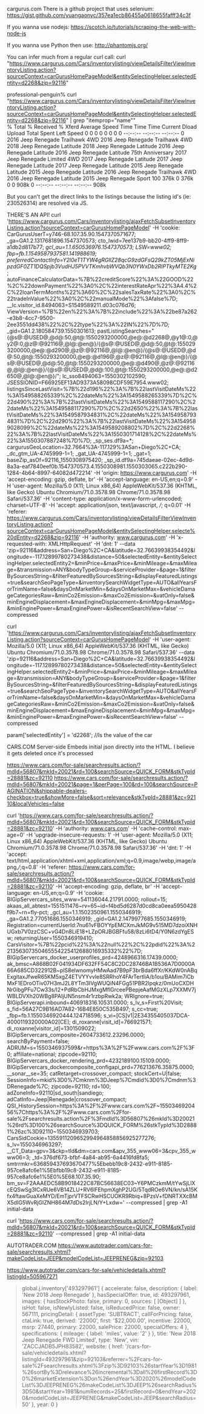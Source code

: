 cargurus.com
There is a github project that uses selenium:
https://gist.github.com/yuangaonyc/357ea1ecb86455a0618655fafff34c3f

If you wanna use nodejs:
https://scotch.io/tutorials/scraping-the-web-with-node-js

If you wanna use Python then use:
http://phantomjs.org/

You can infer much from a regular curl call:
curl "https://www.cargurus.com/Cars/inventorylisting/viewDetailsFilterViewInventoryListing.action?sourceContext=carGurusHomePageModel&entitySelectingHelper.selectedEntity=d2268&zip=92116" 

professional-penguin% curl "https://www.cargurus.com/Cars/inventorylisting/viewDetailsFilterViewInventoryListing.action?sourceContext=carGurusHomePageModel&entitySelectingHelper.selectedEntity=d2268&zip=92116" | grep "itemprop=\"name\""      
  % Total    % Received % Xferd  Average Speed   Time    Time     Time  Current
                                 Dload  Upload   Total   Spent    Left  Speed
  0     0    0     0    0     0      0      0 --:--:-- --:--:-- --:--:--     0            <span itemprop="name">2016 Jeep Renegade Trailhawk 4WD</span>
            <span itemprop="name">2016 Jeep Renegade Trailhawk 4WD</span>
            <span itemprop="name">2018 Jeep Renegade Latitude</span>
            <span itemprop="name">2018 Jeep Renegade Latitude</span>
            <span itemprop="name">2016 Jeep Renegade Latitude</span>
            <span itemprop="name">2016 Jeep Renegade Latitude 75th Anniversary</span>
            <span itemprop="name">2017 Jeep Renegade Limited 4WD</span>
            <span itemprop="name">2017 Jeep Renegade Latitude</span>
            <span itemprop="name">2017 Jeep Renegade Latitude</span>
            <span itemprop="name">2017 Jeep Renegade Latitude</span>
            <span itemprop="name">2015 Jeep Renegade Latitude</span>
            <span itemprop="name">2015 Jeep Renegade Latitude</span>
            <span itemprop="name">2016 Jeep Renegade Trailhawk 4WD</span>
            <span itemprop="name">2016 Jeep Renegade Latitude</span>
            <span itemprop="name">2015 Jeep Renegade Sport</span>
100  376k    0  376k    0     0   908k      0 --:--:-- --:--:-- --:--:--  908k

But you can't get the direct links to the listings because the listing id's (ie: 230526314) are resolved via JS.

THERE'S AN API!
curl 'https://www.cargurus.com/Cars/inventorylisting/ajaxFetchSubsetInventoryListing.action?sourceContext=carGurusHomePageModel' -H 'cookie: CarGurusUserT=y746-68.107.35.90.1547370571677; _ga=GA1.2.1317681896.1547370573; cto_lwid=7ee137b9-bb20-4ff9-8ff9-a1db2d817b77; _gcl_au=1.1.650536976.1547370573; LSW=www02; _fbp=fb.1.1549587937581.141988619; preferredContactInfo=Y2l0eT1TYW4gRGllZ28qcG9zdGFsQ29kZT05MjExNipzdGF0ZT1DQSpjb3VudHJ5PVVTKmhvbWVQb3N0YWxDb2RlPTkyMTE2Kg__; autoFinanceCalculatorData=%7B%22creditScore%22%3A%22GOOD%22%2C%22downPayment%22%3A0%2C%22interestRateApr%22%3A4.4%2C%22loanTermMonths%22%3A60%2C%22salesTaxRate%22%3A0%2C%22tradeInValue%22%3A0%2C%22manualMode%22%3Afalse%7D; __lc.visitor_id.8494063=S1549589211.d03c076d76; ViewVersion=%7B%22en%22%3A%7B%22include%22%3A%22be87a262-e3b8-4cc7-9500-2ee3551dd438%22%2C%22type%22%3A%22IN%22%7D%7D; _gid=GA1.2.180584739.1550301613; pastListingSearches="{@s@:@USED@,@d@:50,@t@:1550293200000,@e@:@d2268@,@y1@:0,@y2@:0,@z@:@92116@,@l@:@en@}/{@s@:@USED@,@d@:50,@t@:1550293200000,@e@:@d290@,@z@:@92116@,@l@:@en@}/{@s@:@USED@,@d@:50,@t@:1550293200000,@e@:@d196@,@z@:@92116@,@l@:@en@}/{@s@:@USED@,@d@:50,@t@:1550293200000,@e@:@d490@,@z@:@92116@,@l@:@en@}/{@s@:@USED@,@d@:100,@t@:1550293200000,@e@:@d2650@,@l@:@en@}/"; lc_sso8494063=1550302102590; JSESSIONID=F66925EF13AD9373A58098CDF59E7954.www02; listingsSinceLastVisit=%7B%22d196%22%3A%7B%22lastVisitDateMs%22%3A1549588265339%2C%22dateMs%22%3A1549588265339%7D%2C%22d490%22%3A%7B%22lastVisitDateMs%22%3A1549588117290%2C%22dateMs%22%3A1549588117290%7D%2C%22d2650%22%3A%7B%22lastVisitDateMs%22%3A1549587934831%2C%22dateMs%22%3A1549587934831%7D%2C%22d290%22%3A%7B%22lastVisitDateMs%22%3A1549589028099%2C%22dateMs%22%3A1549589208802%7D%2C%22d2268%22%3A%7B%22lastVisitDateMs%22%3A1550301714128%2C%22dateMs%22%3A1550307887248%7D%7D; _sp_ses.df9a=*; cargurusGeoLocation=32.7664%3A-117.129%3ASan+Diego%2C+CA; _dc_gtm_UA-4745999-1=1; _gat_UA-4745999-1=1; _gat=1; baseZip_asOf=92116_1550308975420; _sp_id.df9a=745daeae-02ec-4d9d-8a3a-eaf7840eef0b.1547370573.4.1550308981.1550303065.c222b290-1284-4b64-8997-64082d472214' -H 'origin: https://www.cargurus.com' -H 'accept-encoding: gzip, deflate, br' -H 'accept-language: en-US,en;q=0.9' -H 'user-agent: Mozilla/5.0 (X11; Linux x86_64) AppleWebKit/537.36 (KHTML, like Gecko) Ubuntu Chromium/71.0.3578.98 Chrome/71.0.3578.98 Safari/537.36' -H 'content-type: application/x-www-form-urlencoded; charset=UTF-8' -H 'accept: application/json, text/javascript, */*; q=0.01' -H 'referer: https://www.cargurus.com/Cars/inventorylisting/viewDetailsFilterViewInventoryListing.action?sourceContext=carGurusHomePageModel&entitySelectingHelper.selecte%20dEntity=d2268&zip=92116' -H 'authority: www.cargurus.com' -H 'x-requested-with: XMLHttpRequest' -H 'dnt: 1' --data 'zip=92116&address=San+Diego%2C+CA&latitude=32.76639938354492&longitude=-117.12899780273438&distance=50&selectedEntity=&entitySelectingHelper.selectedEntity2=&minPrice=&maxPrice=&minMileage=&maxMileage=&transmission=ANY&bodyTypeGroup=&serviceProvider=&page=1&filterBySourcesString=&filterFeaturedBySourcesString=&displayFeaturedListings=true&searchSeoPageType=&inventorySearchWidgetType=AUTO&allYearsForTrimName=false&daysOnMarketMin=&daysOnMarketMax=&vehicleDamageCategoriesRaw=&minCo2Emission=&maxCo2Emission=&vatOnly=false&minEngineDisplacement=&maxEngineDisplacement=&minMpg=&maxMpg=&minEnginePower=&maxEnginePower=&isRecentSearchView=false' --compressed


curl 'https://www.cargurus.com/Cars/inventorylisting/ajaxFetchSubsetInventoryListing.action?sourceContext=carGurusHomePageModel' -H 'user-agent: Mozilla/5.0 (X11; Linux x86_64) AppleWebKit/537.36 (KHTML, like Gecko) Ubuntu Chromium/71.0.3578.98 Chrome/71.0.3578.98 Safari/537.36' --data 'zip=92116&address=San+Diego%2C+CA&latitude=32.76639938354492&longitude=-117.12899780273438&distance=50&selectedEntity=&entitySelectingHelper.selectedEntity2=&minPrice=&maxPrice=&minMileage=&maxMileage=&transmission=ANY&bodyTypeGroup=&serviceProvider=&page=1&filterBySourcesString=&filterFeaturedBySourcesString=&displayFeaturedListings=true&searchSeoPageType=&inventorySearchWidgetType=AUTO&allYearsForTrimName=false&daysOnMarketMin=&daysOnMarketMax=&vehicleDamageCategoriesRaw=&minCo2Emission=&maxCo2Emission=&vatOnly=false&minEngineDisplacement=&maxEngineDisplacement=&minMpg=&maxMpg=&minEnginePower=&maxEnginePower=&isRecentSearchView=false' --compressed


param['selectedEntity'] = 'd2268'; //Is the value of the car


CARS.COM
Server-side Embeds initial json directly into the HTML. I believe it gets deleted once it's processed

https://www.cars.com/for-sale/searchresults.action/?mdId=56807&mkId=20021&rd=100&searchSource=QUICK_FORM&stkTypId=28881&zc=92110
https://www.cars.com/for-sale/searchresults.action/?mdId=56807&mkId=20021&page=1&perPage=100&rd=100&searchSource=PAGINATION&shippable-dealers-checkbox=true&showMore=false&sort=relevance&stkTypId=28881&zc=92110&localVehicles=false

curl 'https://www.cars.com/for-sale/searchresults.action/?mdId=56807&mkId=20021&rd=100&searchSource=QUICK_FORM&stkTypId=28881&zc=92110' -H 'authority: www.cars.com' -H 'cache-control: max-age=0' -H 'upgrade-insecure-requests: 1' -H 'user-agent: Mozilla/5.0 (X11; Linux x86_64) AppleWebKit/537.36 (KHTML, like Gecko) Ubuntu Chromium/71.0.3578.98 Chrome/71.0.3578.98 Safari/537.36' -H 'dnt: 1' -H 'accept: text/html,application/xhtml+xml,application/xml;q=0.9,image/webp,image/apng,*/*;q=0.8' -H 'referer: https://www.cars.com/for-sale/searchresults.action/?mdId=56807&mkId=20021&rd=100&searchSource=QUICK_FORM&stkTypId=28881&zc=92110' -H 'accept-encoding: gzip, deflate, br' -H 'accept-language: en-US,en;q=0.9' -H 'cookie: BIGipServercars_sites_www=541136044.21791.0000; rollout=15; akaas_all_abtest=1551511476~rv=65~id=f4bd5d6287d0cd8ca0eea5950428f9b7~rn=fly-pct; _gcl_au=1.1.1502350961.1550346919; _ga=GA1.2.77051686.1550346919; _gid=GA1.2.1479977685.1550346919; Registration=currentUserId:7nu61vFBOYYpEMCXmJkMG9v515MD7dzoiXNHUGxb7V0zzCSC+vG4Dn8LiE18+LZpORJBGBFfu58/8zLi6tD4/Y0N6zdYgESw; returningUser=1550346919410; CarsVisitor=%7B%22pcid%22%3A%22null%22%2C%22pdid%22%3A%221356307350465554225412688016935332%22%7D; BIGipServercars_docker_userprofiles_prd=4248966316.17439.0000; ak_bmsc=A868B02F041934DF632FF54C8C2DC28746BA1B536A7D0000A66A685CD322912B~plS8elwnomyHMwAad7B9pF3brBda6ffXr/KKdW0nABqExgitaxJfweR65KM5xgZ4ETVYYvvle8SRRhoY4FArTertliA/b1ou/BAMim7iCbMxF1EDroOTiv07H3mJ2L8YTm3IVgWUQiN4FGg51PBR2lpqkz/0mUoCXDHNr0ibgPFu7Cw33s/I2+PdRbCbHJMxgMflGrceePBepjeAafMGzXLp7XXMV7jWBLDVXh20WBg8PAIjUN5nsm4r1rzbpRwk2a; WRIgnore=true; BIGipServerapi.inbound=406918316.10531.0000; s_lv_s=First%20Visit; s_fid=56A27C9B16AD7A82-16B4E850C535B497; s_cc=true; _fbp=fb.1.1550346920444.124718596; s_vi=[CS]v1|2E34355405037DCA-4000119320000A02[CE]; di_roxanne[visit_id]=766921571; di_roxanne[visitor_id]=1301509022; BIGipServercars_composite=2604733612.23296.0000; searchByPayment=false; ADRUM=s=1550346937599&r=https%3A%2F%2Fwww.cars.com%2F%3F0; affiliate=national; zipcode=92110; BIGipServercars_docker_rendering_prd=4232189100.15109.0000; BIGipServercars_dockercomposite_configapi_prd=776213676.35875.0000; __sonar__se=35; catRetarget=crossover_compact; stockCert=U|false; SessionInfo=mkid%3D0%7Cmknm%3DJeep%7Cmdid%3D0%7Cmdnm%3DRenegade%7C; zipcode=92110; rd=100; adZoneInfo=92110|sd_south|sandiego; adCatInfo=Jeep|Renegade|crossover_compact; QSI_HistorySession=https%3A%2F%2Fwww.cars.com%2F~1550346920456%7Chttps%3A%2F%2Fwww.cars.com%2Ffor-sale%2Fsearchresults.action%2F%3FmdId%3D56807%26mkId%3D20021%26rd%3D100%26searchSource%3DQUICK_FORM%26stkTypId%3D28881%26zc%3D92110~1550346939703; CarsSidCookie=1355911209652994964858856925277276; s_lv=1550346963297; __CT_Data=gpv=3&ckp=tld&dm=cars.com&apv_355_www06=3&cpv_355_www06=3; _td=376df673-bfbf-4a84-ab95-6a4416fd8fa5; smtrrmkr=636859437693670477%5Ebebb19c8-2432-e911-8185-957ce8afc6e1%5Ebfbb19c8-2432-e911-8185-957ce8afc6e1%5E0%5E68.107.35.90; bm_sv=F2AAAEDC58B9018422C87BC56638EC03~Y6PMCzkmM/tYwSjLlXcEQSwSg3ICxRUe6VB14ZLU+RV6lFEhpmXghP2UG/5TqdROe6VN/kn/sA15Kfx4ftawGuaXeMYD/EmTjprVTFSCRwHSCUOKR9Rbiq+8PzsV+fDNRTXXcBMX5dIG5WvRjGIZNH864M7dDs2IrjLN/Y+Lxdw=' --compressed | grep -A1 initial-data

curl 'https://www.cars.com/for-sale/searchresults.action/?mdId=56807&mkId=20021&rd=100&searchSource=QUICK_FORM&stkTypId=28881&zc=92110' --compressed | grep -A1 initial-data


AUTOTRADER.COM
https://www.autotrader.com/cars-for-sale/searchresults.xhtml?makeCodeList=JEEP&modelCodeList=JEEPRENEG&zip=92103

https://www.autotrader.com/cars-for-sale/vehicledetails.xhtml?listingId=505967271

> global.j.inventory['493297961']
{ accelerate: false,
  description: { label: 'New 2018 Jeep Renegade' },
  hasSpecialOffer: true,
  id: 493297961,
  images: { hasStockPhoto: false, primary: 0, sources: [ [Object] ] },
  isHot: false,
  isNewlyListed: false,
  isReducedPrice: false,
  owner: 567111,
  pricingDetail:
   { assetType: 'SUBTRACT',
     callForPricing: false,
     ctaLink: true,
     derived: '22000',
     first: '$22,000.00',
     incentive: 22000,
     msrp: 27440,
     primary: 22000,
     salePrice: 22000,
     specialOffers: 4 },
  specifications: { mileage: { label: 'miles', value: '2' } },
  title: 'New 2018 Jeep Renegade FWD Limited',
  type: 'New',
  vin: 'ZACCJADB5JPH83582',
  website:
   { href: '/cars-for-sale/vehicledetails.xhtml?listingId=493297961&zip=92103&referrer=%2Fcars-for-sale%2Fsearchresults.xhtml%3Fzip%3D92103%26startYear%3D1981%26sortBy%3Drelevance%26incremental%3Dall%26firstRecord%3D0%26marketExtension%3Don%26endYear%3D2020%26modelCodeList%3DJEEPRENEG%26makeCodeList%3DJEEP%26searchRadius%3D50&startYear=1981&numRecords=25&firstRecord=0&endYear=2020&modelCodeList=JEEPRENEG&makeCodeList=JEEP&searchRadius=50' },
  year: 0 }
